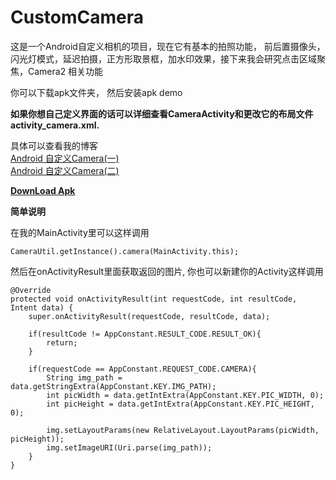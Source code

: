 # CustomCamera

这是一个Android自定义相机的项目，现在它有基本的拍照功能， 前后置摄像头，闪光灯模式，延迟拍摄，正方形取景框，加水印效果，接下来我会研究点击区域聚焦，Camera2 相关功能

你可以下载apk文件夹， 然后安装apk demo

**如果你想自己定义界面的话可以详细查看CameraActivity和更改它的布局文件activity_camera.xml.**

具体可以查看我的博客  
[Android 自定义Camera(一)](http://blog.csdn.net/coderyue/article/details/50927177)  
[Android 自定义Camera(二)](http://blog.csdn.net/coderyue/article/details/50966918)

**[DownLoad Apk](https://github.com/jinguangyue/Android-CustomCamera/blob/master/apk/CustomCamera.apk?raw=true)**


**简单说明**

在我的MainActivity里可以这样调用
```
CameraUtil.getInstance().camera(MainActivity.this);
```

然后在onActivityResult里面获取返回的图片, 你也可以新建你的Activity这样调用
```
@Override
protected void onActivityResult(int requestCode, int resultCode, Intent data) {
    super.onActivityResult(requestCode, resultCode, data);

    if(resultCode != AppConstant.RESULT_CODE.RESULT_OK){
        return;
    }

    if(requestCode == AppConstant.REQUEST_CODE.CAMERA){
        String img_path = data.getStringExtra(AppConstant.KEY.IMG_PATH);
        int picWidth = data.getIntExtra(AppConstant.KEY.PIC_WIDTH, 0);
        int picHeight = data.getIntExtra(AppConstant.KEY.PIC_HEIGHT, 0);
        
        img.setLayoutParams(new RelativeLayout.LayoutParams(picWidth, picHeight));
        img.setImageURI(Uri.parse(img_path));
    }
}
```

